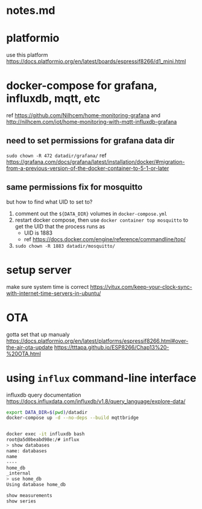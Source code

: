 # notes.md

# platformio
use this platform https://docs.platformio.org/en/latest/boards/espressif8266/d1_mini.html

# docker-compose for grafana, influxdb, mqtt, etc
ref https://github.com/Nilhcem/home-monitoring-grafana and http://nilhcem.com/iot/home-monitoring-with-mqtt-influxdb-grafana

## need to set permissions for grafana data dir 
`sudo chown -R 472 datadir/grafana/`
ref https://grafana.com/docs/grafana/latest/installation/docker/#migration-from-a-previous-version-of-the-docker-container-to-5-1-or-later

## same permissions fix for mosquitto
but how to find what UID to set to?
1. comment out the `${DATA_DIR}` volumes in `docker-compose.yml`
2. restart docker compose, then use `docker container top mosquitto` to get the UID that the process runs as
   * UID is 1883
   * ref https://docs.docker.com/engine/reference/commandline/top/
3. `sudo chown -R 1883 datadir/mosquitto/`


# setup server
make sure system time is correct https://vitux.com/keep-your-clock-sync-with-internet-time-servers-in-ubuntu/

# OTA
gotta set that up manualy
https://docs.platformio.org/en/latest/platforms/espressif8266.html#over-the-air-ota-update
https://tttapa.github.io/ESP8266/Chap13%20-%20OTA.html


# using `influx` command-line interface
influxdb query documentation https://docs.influxdata.com/influxdb/v1.8/query_language/explore-data/
```bash
export DATA_DIR=$(pwd)/datadir
docker-compose up -d --no-deps --build mqttbridge


docker exec -it influxdb bash
root@a5d0beabd98e:/# influx
> show databases
name: databases
name
----
home_db
_internal
> use home_db
Using database home_db

show measurements
show series

```

